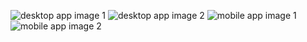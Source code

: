 ![desktop app image 1](images/desktop_1.png)
![desktop app image 2](images/desktop_2.png)
![mobile app image 1](images/mobile_1.png)
![mobile app image 2](images/mobile_2.png)
